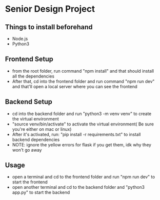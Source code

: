 # Senior Design Project

## Things to install beforehand
- Node.js
- Python3


## Frontend Setup
- from the root folder, run command "npm install" and that should install all the dependencies
- After that, cd into the frontend folder and run command "npm run dev" and that'll open a local server where you can see the frontend

## Backend Setup
- cd into the backend folder and run "python3 -m venv venv" to create the virtual environment
- "source venv/bin/activate" to activate the virtual environment( Be sure you're either on mac or linux)
- After it's activated, run: "pip install -r requirements.txt" to install backend dependencies
- NOTE: ignore the yellow errors for flask if you get them, idk why they won't go away

## Usage
- open a terminal and cd to the frontend folder and run "npm run dev" to start the frontend
- open another terminal and cd to the backend folder and "python3 app.py" to start the backend